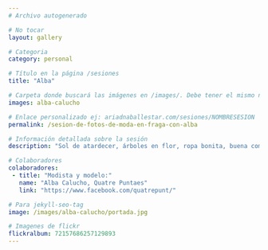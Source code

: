 ```yaml
---
# Archivo autogenerado

# No tocar
layout: gallery

# Categoria
category: personal

# Título en la página /sesiones
title: "Alba"

# Carpeta donde buscará las imágenes en /images/. Debe tener el mismo nombre y sin espacios
images: alba-calucho

# Enlace personalizado ej: ariadnaballestar.com/sesiones/NOMBRESESION
permalink: /sesion-de-fotos-de-moda-en-fraga-con-alba

# Información detallada sobre la sesión
description: "Sol de atardecer, árboles en flor, ropa bonita, buena compañia y muchas risas, ¿qué mas se puede pedir? Alba es la modista y diseñadora de todos los vestidos y camisetas que podeis ver en las fotos. Me encargó que fuera la fotógrafa que los retratara y no puedo estar más contenta porque son preciosos. ¡Tiene un estudio muy bonito en fraga, si tenéis algun evento importante no dudéis en contar con ella en Quatre Puntaes!"

# Colaboradores
colaboradores:
 - title: "Modista y modelo:"
   name: "Alba Calucho, Quatre Puntaes"
   link: "https://www.facebook.com/quatrepunt/"

# Para jekyll-seo-tag
image: /images/alba-calucho/portada.jpg

# Imagenes de flickr
flickralbum: 72157686257129893
---
```

